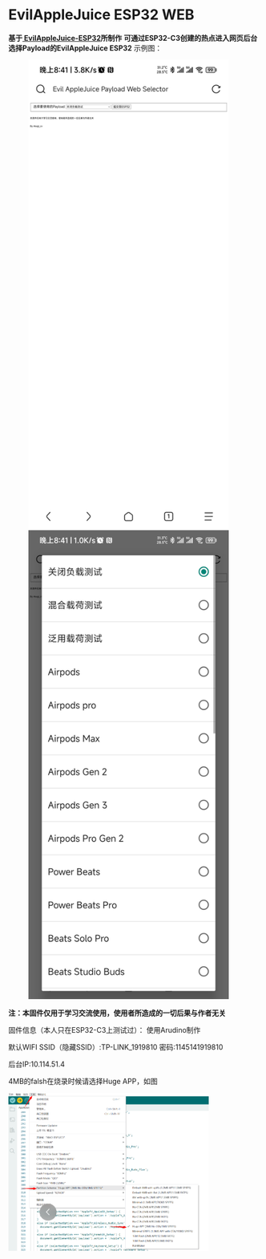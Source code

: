 # EvilAppleJuice ESP32 WEB
**基于[ EvilAppleJuice-ESP32](https://github.com/ckcr4lyf/EvilAppleJuice-ESP32)所制作**
**可通过ESP32-C3创建的热点进入网页后台选择Payload的EvilAppleJuice ESP32**
示例图：
<figure class="half">  
<img src="https://github.com/Akagicv/EvilAppleJuice-ESP32-WEB/blob/main/img/Screenshot_2.jpg?raw=true" width="400"/>  
<img src="https://github.com/Akagicv/EvilAppleJuice-ESP32-WEB/blob/main/img/Screenshot_1.jpg?raw=true" width="400"/>  
</figure>

**注：本固件仅用于学习交流使用，使用者所造成的一切后果与作者无关**

固件信息（本人只在ESP32-C3上测试过）：
使用Arudino制作

默认WIFI SSID（隐藏SSID）:TP-LINK_1919810
密码:1145141919810

后台IP:10.114.51.4

4MB的falsh在烧录时候请选择Huge APP，如图

<img src="https://github.com/Akagicv/EvilAppleJuice-ESP32-WEB/blob/main/img/Huge%20APP.png?raw=true" width="400"/>  
